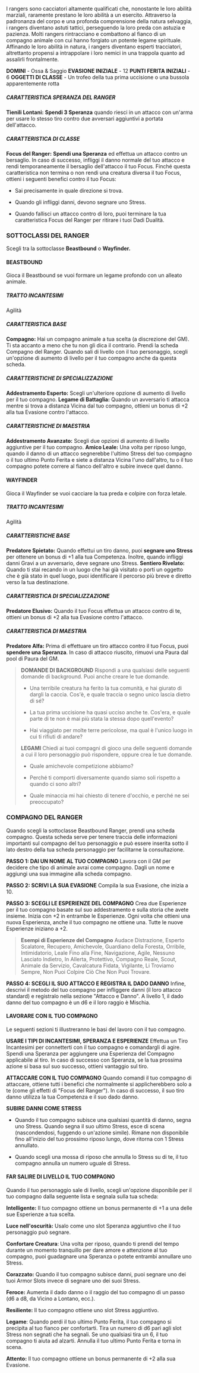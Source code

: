 I rangers sono cacciatori altamente qualificati che, nonostante le loro abilità marziali, raramente prestano le loro abilità a un esercito. Attraverso la padronanza del corpo e una profonda comprensione della natura selvaggia, i rangers diventano astuti tattici, perseguendo la loro preda con astuzia e pazienza. Molti rangers rintracciano e combattono al fianco di un compagno animale con cui hanno forgiato un potente legame spirituale. Affinando le loro abilità in natura, i rangers diventano esperti tracciatori, altrettanto propensi a intrappolare i loro nemici in una trappola quanto ad assalirli frontalmente.

**DOMINI** - Ossa & Saggio
**EVASIONE INIZIALE** - 12
**PUNTI FERITA INIZIALI** - 6
**OGGETTI DI CLASSE** - Un trofeo della tua prima uccisione o una bussola apparentemente rotta

##### CARATTERISTICA SPERANZA DEL RANGER
**Tienili Lontani:** **Spendi 3 Speranza** quando riesci in un attacco con un'arma per usare lo stesso tiro contro due avversari aggiuntivi a portata dell'attacco.

##### CARATTERISTICA DI CLASSE
**Focus del Ranger:** **Spendi una Speranza** ed effettua un attacco contro un bersaglio. In caso di successo, infliggi il danno normale del tuo attacco e rendi temporaneamente il bersaglio dell'attacco il tuo Focus. Finché questa caratteristica non termina o non rendi una creatura diversa il tuo Focus, ottieni i seguenti benefici contro il tuo Focus:

- Sai precisamente in quale direzione si trova.

- Quando gli infliggi danni, devono segnare uno Stress.

- Quando fallisci un attacco contro di loro, puoi terminare la tua caratteristica Focus del Ranger per ritirare i tuoi Dadi Dualità.

### SOTTOCLASSI DEL RANGER
Scegli tra la sottoclasse **Beastbound** o **Wayfinder.**

#### BEASTBOUND
Gioca il Beastbound se vuoi formare un legame profondo con un alleato animale.

##### TRATTO INCANTESIMI
Agilità

##### CARATTERISTICA BASE
**Compagno:** Hai un compagno animale a tua scelta (a discrezione del GM). Ti sta accanto a meno che tu non gli dica il contrario.
Prendi la scheda Compagno del Ranger. Quando sali di livello con il tuo personaggio, scegli un'opzione di aumento di livello per il tuo compagno anche da questa scheda.

##### CARATTERISTICHE DI SPECIALIZZAZIONE
**Addestramento Esperto:** Scegli un'ulteriore opzione di aumento di livello per il tuo compagno.
**Legame di Battaglia:** Quando un avversario ti attacca mentre si trova a distanza Vicina dal tuo compagno, ottieni un bonus di +2 alla tua Evasione contro l'attacco.

##### CARATTERISTICHE DI MAESTRIA
**Addestramento Avanzato:** Scegli due opzioni di aumento di livello aggiuntive per il tuo compagno.
**Amico Leale:** Una volta per riposo lungo, quando il danno di un attacco segnerebbe l'ultimo Stress del tuo compagno o il tuo ultimo Punto Ferita e siete a distanza Vicina l'uno dall'altro, tu o il tuo compagno potete correre al fianco dell'altro e subire invece quel danno.

#### WAYFINDER
Gioca il Wayfinder se vuoi cacciare la tua preda e colpire con forza letale.

##### TRATTO INCANTESIMI
Agilità

##### CARATTERISTICHE BASE
**Predatore Spietato:** Quando effettui un tiro danno, puoi **segnare uno Stress** per ottenere un bonus di +1 alla tua Competenza. Inoltre, quando infliggi danni Gravi a un avversario, deve segnare uno Stress.
**Sentiero Rivelato:** Quando ti stai recando in un luogo che hai già visitato o porti un oggetto che è già stato in quel luogo, puoi identificare il percorso più breve e diretto verso la tua destinazione.

##### CARATTERISTICA DI SPECIALIZZAZIONE
**Predatore Elusivo:** Quando il tuo Focus effettua un attacco contro di te, ottieni un bonus di +2 alla tua Evasione contro l'attacco.

##### CARATTERISTICA DI MAESTRIA
**Predatore Alfa:** Prima di effettuare un tiro attacco contro il tuo Focus, puoi **spendere una Speranza**. In caso di attacco riuscito, rimuovi una Paura dal pool di Paura del GM.


> **DOMANDE DI BACKGROUND**
> Rispondi a una qualsiasi delle seguenti domande di background. Puoi anche creare le tue domande.
> 
> - Una terribile creatura ha ferito la tua comunità, e hai giurato di dargli la caccia. Cos'è, e quale traccia o segno unico lascia dietro di sé?
> 
> - La tua prima uccisione ha quasi ucciso anche te. Cos'era, e quale parte di te non è mai più stata la stessa dopo quell'evento?
> 
> - Hai viaggiato per molte terre pericolose, ma qual è l'unico luogo in cui ti rifiuti di andare?
> 
> **LEGAMI**
> Chiedi ai tuoi compagni di gioco una delle seguenti domande a cui il loro personaggio può rispondere, oppure crea le tue domande.
> 
> - Quale amichevole competizione abbiamo?
> 
> - Perché ti comporti diversamente quando siamo soli rispetto a quando ci sono altri?
> 
> - Quale minaccia mi hai chiesto di tenere d'occhio, e perché ne sei preoccupato?


### COMPAGNO DEL RANGER
Quando scegli la sottoclasse Beastbound Ranger, prendi una scheda compagno. Questa scheda serve per tenere traccia delle informazioni importanti sul compagno del tuo personaggio e può essere inserita sotto il lato destro della tua scheda personaggio per facilitarne la consultazione.

**PASSO 1: DAI UN NOME AL TUO COMPAGNO**
Lavora con il GM per decidere che tipo di animale avrai come compagno. Dagli un nome e aggiungi una sua immagine alla scheda compagno.

**PASSO 2: SCRIVI LA SUA EVASIONE**
Compila la sua Evasione, che inizia a 10.

**PASSO 3: SCEGLI LE ESPERIENZE DEL COMPAGNO**
Crea due Esperienze per il tuo compagno basate sul suo addestramento e sulla storia che avete insieme. Inizia con +2 in entrambe le Esperienze. Ogni volta che ottieni una nuova Esperienza, anche il tuo compagno ne ottiene una. Tutte le nuove Esperienze iniziano a +2.

> **Esempi di  Esperienze del Compagno**
> Audace Distrazione, Esperto Scalatore, Recupero, Amichevole, Guardiano della Foresta, Orribile, Intimidatorio, Leale Fino alla Fine, Navigazione, Agile, Nessuno Lasciato Indietro, In Allerta, Protettivo, Compagno Reale, Scout, Animale da Servizio, Cavalcatura Fidata, Vigilante, Li Troviamo Sempre, Non Puoi Colpire Ciò Che Non Puoi Trovare.

**PASSO 4: SCEGLI IL SUO ATTACCO E REGISTRA IL DADO DANNO**
Infine, descrivi il metodo del tuo compagno per infliggere danni (il loro attacco standard) e registralo nella sezione "Attacco e Danno". A livello 1, il dado danno del tuo compagno è un d6 e il loro raggio è Mischia.

#### LAVORARE CON IL TUO COMPAGNO

Le seguenti sezioni ti illustreranno le basi del lavoro con il tuo compagno.

**USARE I TIPI DI INCANTESIMI, SPERANZA E ESPERIENZE**
Effettua un Tiro Incantesimi per connetterti con il tuo compagno e comandargli di agire. Spendi una Speranza per aggiungere una Esperienza del  Compagno applicabile al tiro. In caso di successo con Speranza, se la tua prossima azione si basa sul suo successo, ottieni vantaggio sul tiro.

**ATTACCARE CON IL TUO COMPAGNO**
Quando comandi il tuo compagno di attaccare, ottiene tutti i benefici che normalmente si applicherebbero solo a te (come gli effetti di "Focus del Ranger"). In caso di successo, il suo tiro danno utilizza la tua Competenza e il suo dado danno.

**SUBIRE DANNI COME STRESS**
- Quando il tuo compagno subisce una qualsiasi quantità di danno, segna uno Stress. Quando segna il suo ultimo Stress, esce di scena (nascondendosi, fuggendo o un'azione simile). Rimane non disponibile fino all'inizio del tuo prossimo riposo lungo, dove ritorna con 1 Stress annullato.

- Quando scegli una mossa di riposo che annulla lo Stress su di te, il tuo compagno annulla un numero uguale di Stress.

#### FAR SALIRE DI LIVELLO IL TUO COMPAGNO

Quando il tuo personaggio sale di livello, scegli un'opzione disponibile per il tuo compagno dalla seguente lista e segnala sulla tua scheda:

**Intelligente:** Il tuo compagno ottiene un bonus permanente di +1 a una delle sue Esperienze a tua scelta.

**Luce nell'oscurità:** Usalo come uno slot Speranza aggiuntivo che il tuo personaggio può segnare.

**Confortare Creatura**: Una volta per riposo, quando ti prendi del tempo durante un momento tranquillo per dare amore e attenzione al tuo compagno, puoi guadagnare una Speranza o potete entrambi annullare uno Stress.

**Corazzato:** Quando il tuo compagno subisce danni, puoi segnare uno dei tuoi Armor Slots invece di segnare uno dei suoi Stress.

**Feroce:** Aumenta il dado danno o il raggio del tuo compagno di un passo (d6 a d8, da Vicino a Lontano, ecc.).

**Resiliente:** Il tuo compagno ottiene uno slot Stress aggiuntivo.

**Legame**: Quando perdi il tuo ultimo Punto Ferita, il tuo compagno si precipita al tuo fianco per confortarti. Tira un numero di d6 pari agli slot Stress non segnati che ha segnali. Se uno qualsiasi tira un 6, il tuo compagno ti aiuta ad alzarti. Annulla il tuo ultimo Punto Ferita e torna in scena.

**Attento:** Il tuo compagno ottiene un bonus permanente di +2 alla sua Evasione.